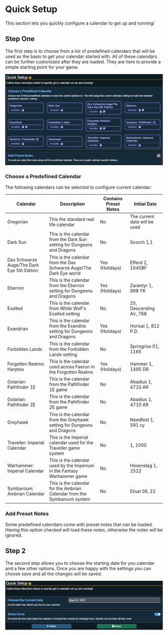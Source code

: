 # Quick Setup

This section lets you quickly configure a calendar to get up and running!

## Step One

The first step is to choose from a list of predefined calendars that will be used as the basis to get your calendar started with. All of these calendars can be further customized after they are loaded. They are here to provide a simple starting point for your game.

![](../images/calendar-qs-1.png)

### Choose a Predefined Calendar

The following calendars can be selected to configure current calendar:

| Calendar                                   | Description                                                             | Contains Preset Notes | Initial Date                  |
|--------------------------------------------|-------------------------------------------------------------------------|-----------------------|-------------------------------|
| Gregorian                                  | This the standard real life calendar                                    | No                    | The current date will be used |
| Dark Sun                                   | This is the calendar from the Dark Sun setting for Dungeons and Dragons | No                    | Scorch 1,1                    |
| Das Schwarze Auge/The Dark Eye 5th Edition | This is the calendar from the Das Schwarze Auge/The Dark Eye world      | Yes (Holidays)        | Efferd 2, 1040BF              |
| Eberron                                    | This is the calendar from the Eberron setting for Dungeons and Dragons  | Yes (Holidays)        | Zarantyr 1, 998 YK            |
| Exalted                                    | This is the calendar from White Wolf's Exalted setting                  | No                    | 25, Descending Air, 768       |
| Exandrian                                  | This is the calendar from the Exandria setting for Dungeons and Dragons | Yes (Holidays)        | Horisal 1, 812 P.D.           |
| Forbidden Lands                            | This is the calendar from the Forbidden Lands setting                   | No                    | Springrise 01, 1165           |
| Forgotten Realms: Harptos                  | This is the calendar used across Faerun in the Forgotten Realms         | Yes (Holidays)        | Hammer 1, 1495 DR             |
| Golarian: Pathfinder 1E                    | This is the calendar from the Pathfinder 1E game                        | No                    | Abadius 1, 4710 AR            |
| Golarian: Pathfinder 2E                    | This is the calendar from the Pathfinder 2E game                        | No                    | Abadius 1, 4710 AR            |
| Greyhawk                                   | This is the calendar from the Greyhawk setting for Dungeons and Dragons | No                    | Needfest 1, 591 cy            |
| Traveller: Imperial Calendar               | This is the Imperial calendar used for the Traveller game system        | No                    | 1, 1000                       |
| Warhammer: Imperial Calendar               | This is the calendar used by the Imperium in the Fantasy Warhammer game | No                    | Hexenstag 1, 2522             |
| Symbaroum: Ambrian Calendar                | This is the calendar for the Ambrian Calendar from the Symbaroum system | No                    | Elisal 06, 22                 |


### Add Preset Notes

Some predefined calendars come with preset notes that can be loaded. Having this option checked will load these notes, otherwise the notes will be ignored.

## Step 2

The second step allows you to choose the starting date for you calendar and a few other options. Once you are happy with the settings you can choose save and all the changes will be saved.

![](../images/calendar-qs-2.png)
